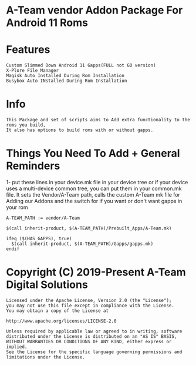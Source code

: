 # A-Team vendor Addon Package For Android 11 Roms


# Features
```
Custom Slimmed Down Android 11 Gapps(FULL not GO version)
X-Plore File Manager
Magisk Auto Installed During Rom Installation
Busybox Auto INstalled During Rom Installation
```


# Info
```
This Package and set of scripts aims to Add extra functionality to the roms you build,  
It also has options to build roms with or without gapps. 
```


# Things You Need To Add + General Reminders

1- put these lines in your device.mk file in your device tree or if your
   device uses a multi-device common tree, you can put them in your common.mk file.
   It sets the Vendor/A-Team path, calls the custom A-Team mk file for Adding our Addons
   and the switch for if you want or don't want gapps in your rom
```
A-TEAM_PATH := vendor/A-Team
                                          
$(call inherit-product, $(A-TEAM_PATH)/Prebuilt_Apps/A-Team.mk)                                                                                              
                                                                 
ifeq ($(HAS_GAPPS), true)                                        
  $(call inherit-product, $(A-TEAM_PATH)/Gapps/gapps.mk)                 
endif                                                            
```


# Copyright (C) 2019-Present A-Team Digital Solutions
```
Licensed under the Apache License, Version 2.0 (the "License");
you may not use this file except in compliance with the License.
You may obtain a copy of the License at

http://www.apache.org/licenses/LICENSE-2.0

Unless required by applicable law or agreed to in writing, software
distributed under the License is distributed on an "AS IS" BASIS,
WITHOUT WARRANTIES OR CONDITIONS OF ANY KIND, either express or implied.
See the License for the specific language governing permissions and
limitations under the License.
```

